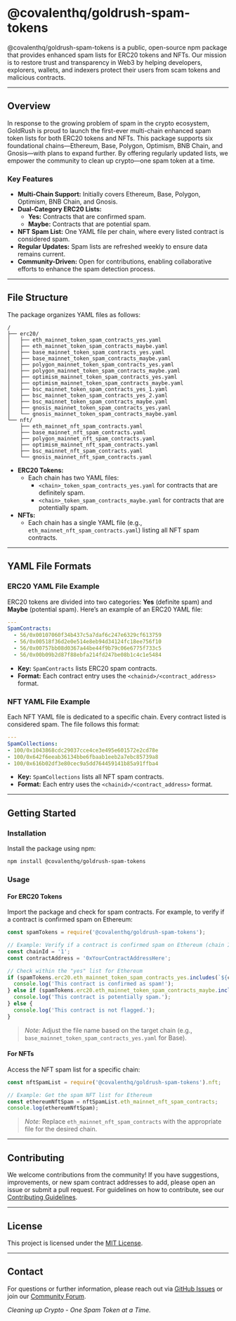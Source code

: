 # @covalenthq/goldrush-spam-tokens

@covalenthq/goldrush-spam-tokens is a public, open-source npm package that provides enhanced spam lists for ERC20 tokens and NFTs. Our mission is to restore trust and transparency in Web3 by helping developers, explorers, wallets, and indexers protect their users from scam tokens and malicious contracts.

---

## Overview

In response to the growing problem of spam in the crypto ecosystem, GoldRush is proud to launch the first-ever multi-chain enhanced spam token lists for both ERC20 tokens and NFTs. This package supports six foundational chains—Ethereum, Base, Polygon, Optimism, BNB Chain, and Gnosis—with plans to expand further. By offering regularly updated lists, we empower the community to clean up crypto—one spam token at a time.

### Key Features

- **Multi-Chain Support:** Initially covers Ethereum, Base, Polygon, Optimism, BNB Chain, and Gnosis.
- **Dual-Category ERC20 Lists:**
  - **Yes:** Contracts that are confirmed spam.
  - **Maybe:** Contracts that are potential spam.
- **NFT Spam List:** One YAML file per chain, where every listed contract is considered spam.
- **Regular Updates:** Spam lists are refreshed weekly to ensure data remains current.
- **Community-Driven:** Open for contributions, enabling collaborative efforts to enhance the spam detection process.

---

## File Structure

The package organizes YAML files as follows:

```
/
├── erc20/
│   ├── eth_mainnet_token_spam_contracts_yes.yaml
│   ├── eth_mainnet_token_spam_contracts_maybe.yaml
│   ├── base_mainnet_token_spam_contracts_yes.yaml
│   ├── base_mainnet_token_spam_contracts_maybe.yaml
│   ├── polygon_mainnet_token_spam_contracts_yes.yaml
│   ├── polygon_mainnet_token_spam_contracts_maybe.yaml
│   ├── optimism_mainnet_token_spam_contracts_yes.yaml
│   ├── optimism_mainnet_token_spam_contracts_maybe.yaml
│   ├── bsc_mainnet_token_spam_contracts_yes_1.yaml
│   ├── bsc_mainnet_token_spam_contracts_yes_2.yaml
│   ├── bsc_mainnet_token_spam_contracts_maybe.yaml
│   ├── gnosis_mainnet_token_spam_contracts_yes.yaml
│   └── gnosis_mainnet_token_spam_contracts_maybe.yaml
└── nft/
    ├── eth_mainnet_nft_spam_contracts.yaml
    ├── base_mainnet_nft_spam_contracts.yaml
    ├── polygon_mainnet_nft_spam_contracts.yaml
    ├── optimism_mainnet_nft_spam_contracts.yaml
    ├── bsc_mainnet_nft_spam_contracts.yaml
    └── gnosis_mainnet_nft_spam_contracts.yaml
```

- **ERC20 Tokens:**
  - Each chain has two YAML files:
    - `<chain>_token_spam_contracts_yes.yaml` for contracts that are definitely spam.
    - `<chain>_token_spam_contracts_maybe.yaml` for contracts that are potentially spam.
- **NFTs:**
  - Each chain has a single YAML file (e.g., `eth_mainnet_nft_spam_contracts.yaml`) listing all NFT spam contracts.

---

## YAML File Formats

### ERC20 YAML File Example

ERC20 tokens are divided into two categories: **Yes** (definite spam) and **Maybe** (potential spam). Here’s an example of an ERC20 YAML file:

```yaml
---
SpamContracts:
  - 56/0x00107060f34b437c5a7daf6c247e6329cf613759
  - 56/0x00518f36d2e0e514e8eb94d34124fc18ee756f10
  - 56/0x00757bb08d0367a44be44f9b79c06e6775f733c5
  - 56/0x00b09b2d87f88ebfa214fd247be08b1c4c1e5484
```

- **Key:** `SpamContracts` lists ERC20 spam contracts.
- **Format:** Each contract entry uses the `<chainid>/<contract_address>` format.

### NFT YAML File Example

Each NFT YAML file is dedicated to a specific chain. Every contract listed is considered spam. The file follows this format:

```yaml
---
SpamCollections:
- 100/0x1043868cdc29037cce4ce3e495e601572e2cd78e
- 100/0x642f6eeab36134bbe6fbaab1eeb2a7ebc85739a8
- 100/0x616b02df3e80cec9a5dd764459141b85a91ffba4
```

- **Key:** `SpamCollections` lists all NFT spam contracts.
- **Format:** Each entry uses the `<chainid>/<contract_address>` format.

---

## Getting Started

### Installation

Install the package using npm:

```bash
npm install @covalenthq/goldrush-spam-tokens
```

### Usage

#### For ERC20 Tokens

Import the package and check for spam contracts. For example, to verify if a contract is confirmed spam on Ethereum:

```javascript
const spamTokens = require('@covalenthq/goldrush-spam-tokens');

// Example: Verify if a contract is confirmed spam on Ethereum (chain ID "1")
const chainId = '1';
const contractAddress = '0xYourContractAddressHere';

// Check within the "yes" list for Ethereum
if (spamTokens.erc20.eth_mainnet_token_spam_contracts_yes.includes(`${chainId}/${contractAddress}`)) {
  console.log('This contract is confirmed as spam!');
} else if (spamTokens.erc20.eth_mainnet_token_spam_contracts_maybe.includes(`${chainId}/${contractAddress}`)) {
  console.log('This contract is potentially spam.');
} else {
  console.log('This contract is not flagged.');
}
```

> _Note:_ Adjust the file name based on the target chain (e.g., `base_mainnet_token_spam_contracts_yes.yaml` for Base).

#### For NFTs

Access the NFT spam list for a specific chain:

```javascript
const nftSpamList = require('@covalenthq/goldrush-spam-tokens').nft;

// Example: Get the spam NFT list for Ethereum
const ethereumNftSpam = nftSpamList.eth_mainnet_nft_spam_contracts;
console.log(ethereumNftSpam);
```

> _Note:_ Replace `eth_mainnet_nft_spam_contracts` with the appropriate file for the desired chain.

---

## Contributing

We welcome contributions from the community! If you have suggestions, improvements, or new spam contract addresses to add, please open an issue or submit a pull request. For guidelines on how to contribute, see our [Contributing Guidelines](CONTRIBUTING.md).

---

## License

This project is licensed under the [MIT License](LICENSE).

---

## Contact

For questions or further information, please reach out via [GitHub Issues](https://github.com/CovalentHQ/goldrush-spam-tokens/issues) or join our [Community Forum](https://forum.goldrush.org).

*Cleaning up Crypto - One Spam Token at a Time.*